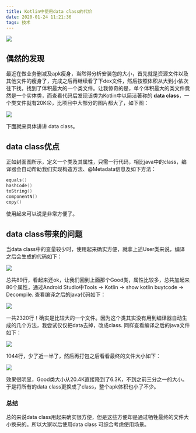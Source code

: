 ```yaml
---
title: Kotlin中使用data class的代价
date: 2020-01-24 11:21:36
tags: 技术
---
```


![](https://img.carlwe.com/data_class_user.png)

<!--more-->

## 偶然的发现

最近在做业务删减及apk瘦身，当然得分析安装包的大小，首先就是资源文件以及其他文件的瘦身了，完成之后再继续看了下dex文件，然后按照体积从大到小依次往下找，找到了体积最大的一个类文件。让我惊奇的是，单个体积最大的类文件竟然是一个实体类，而查看代码后发现该类为Kotlin中以简洁著称的 **data class**，一个类文件就有20K😲，比项目中大部分的图片都大了，如下图：

![](https://img.carlwe.com/bigest_data_class_path.png)

下面就来具体讲讲 data class。

## data class优点

正如封面图所示，定义一个类及其属性，只需一行代码，相比java中的class，编译器会自动帮助我们实现构造方法、@Metadata信息及如下方法：

```kotlin
equals()
hashCode()
toString()
componentN()
copy()
```

使用起来可以说是非常方便了。

## data class带来的问题

当data class中的变量较少时，使用起来确实方便，就拿上述User类来说，编译之后会生成的代码如下：

![](https://img.carlwe.com/user_data_class_decompiled.png)

总共89行，看起来还ok，让我们回到上面那个Good类，属性比较多，总共加起来80个属性，通过Android Studio中Tools -> Kotlin -> show kotlin buytcode -> Decompile. 查看编译之后的java代码如下：

![](https://img.carlwe.com/data_class_good_java.png)

一共2320行！确实是比较大的一个文件。因为这个类其实没有用到编译器自动生成的几个方法，我尝试仅仅把data去掉，改成class. 同样查看编译之后的java文件如下：

![](https://img.carlwe.com/class_with_good_java.png)

1044行，少了近一半了，然后再打包之后看看最终的文件大小如下：

![](https://img.carlwe.com/class_with_good_size.png)

效果很明显，Good类大小从20.4K直接降到了6.3K，不到之前三分之一的大小。于是将所有的data class更换成了class，整个apk体积也小了不少。

### 总结

总的来说data class用起来确实很方便，但是这些方便却是通过牺牲最终的文件大小换来的。所以大家以后使用data class 可综合考虑使用场景。